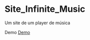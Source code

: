 # Site_Infinite_Music
Um site de um player de música

Demo 
<a href="https://youtu.be/lJ2Oz-_ZQaY">Demo</a>
